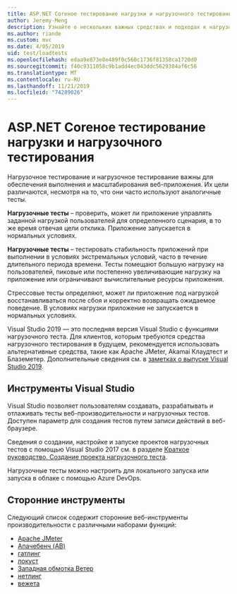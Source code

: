 ```yaml
---
title: ASP.NET Coreное тестирование нагрузки и нагрузочного тестирования
author: Jeremy-Meng
description: Узнайте о нескольких важных средствах и подходах к нагрузочному тестированию и нагрузочному тестированию ASP.NET Core приложений.
ms.author: riande
ms.custom: mvc
ms.date: 4/05/2019
uid: test/loadtests
ms.openlocfilehash: edaa9e873e8e489f0c560c1736f81358ca1720d0
ms.sourcegitcommit: f40c9311058c9b1add4ec043ddc5629384af6c56
ms.translationtype: MT
ms.contentlocale: ru-RU
ms.lasthandoff: 11/21/2019
ms.locfileid: "74289026"
---
```

# <a name="aspnet-core-loadstress-testing"></a>ASP.NET Coreное тестирование нагрузки и нагрузочного тестирования

Нагрузочное тестирование и нагрузочное тестирование важны для обеспечения выполнения и масштабирования веб-приложения. Их цели различаются, несмотря на то, что они часто используют аналогичные тесты.

**Нагрузочные тесты** &ndash; проверить, может ли приложение управлять заданной нагрузкой пользователей для определенного сценария, в то же время отвечая цели отклика. Приложение запускается в нормальных условиях.

**Нагрузочные тесты** &ndash; тестировать стабильность приложений при выполнении в условиях экстремальных условий, часто в течение длительного периода времени. Тесты помещают большую нагрузку на пользователей, пиковые или постепенно увеличивающие нагрузку на приложение или ограничивают вычислительные ресурсы приложения.

Стрессовые тесты определяют, может ли приложение под нагрузкой восстанавливаться после сбоя и корректно возвращать ожидаемое поведение. В условиях нагрузки приложение не запускается в нормальных условиях.

Visual Studio 2019 — это последняя версия Visual Studio с функциями нагрузочного теста. Для клиентов, которым требуются средства нагрузочного тестирования в будущем, рекомендуется использовать альтернативные средства, такие как Apache JMeter, Akamai Клаудтест и Блаземетер. Дополнительные сведения см. в [заметках о выпуске Visual Studio 2019](/visualstudio/releases/2019/release-notes-v16.0#test-tools).

## <a name="visual-studio-tools"></a>Инструменты Visual Studio

Visual Studio позволяет пользователям создавать, разрабатывать и отлаживать тесты веб-производительности и нагрузочных тестов. Доступен параметр для создания тестов путем записи действий в веб-браузере.

Сведения о создании, настройке и запуске проектов нагрузочных тестов с помощью Visual Studio 2017 см. в разделе [Краткое руководство. Создание проекта нагрузочного теста](/visualstudio/test/quickstart-create-a-load-test-project?view=vs-2017).

Нагрузочные тесты можно настроить для локального запуска или запуска в облаке с помощью Azure DevOps.

## <a name="third-party-tools"></a>Сторонние инструменты

Следующий список содержит сторонние веб-инструменты производительности с различными наборами функций:

* [Apache JMeter](https://jmeter.apache.org/)
* [Апачебенч (AB)](https://httpd.apache.org/docs/2.4/programs/ab.html)
* [гатлинг](https://gatling.io/)
* [локуст](https://locust.io/)
* [Западная обмотка Ветер](https://websurge.west-wind.com/)
* [нетлинг](https://github.com/hallatore/Netling)
* [вежета](https://github.com/tsenart/vegeta)
